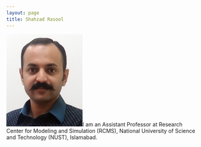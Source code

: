 ```yaml
---
layout: page
title: Shahzad Rasool
---
```


![MyImage](images/shahzad.jpg)I am an Assistant Professor at Research Center for Modeling and Simulation (RCMS), National University of Science and Technology (NUST), Islamabad.
